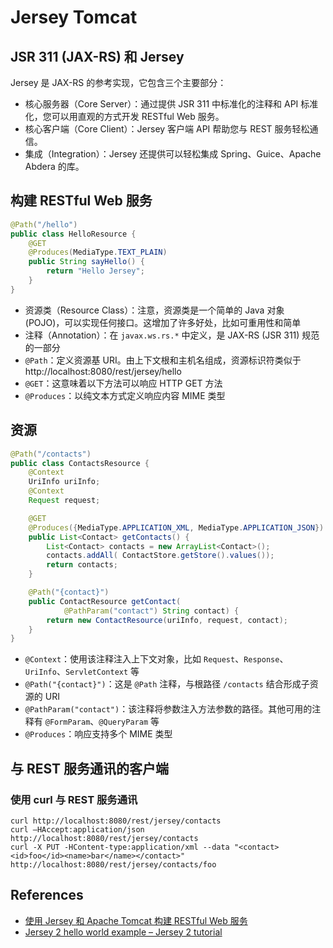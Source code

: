 # Jersey Tomcat

## JSR 311 (JAX-RS) 和 Jersey
Jersey 是 JAX-RS 的参考实现，它包含三个主要部分：
- 核心服务器（Core Server）：通过提供 JSR 311 中标准化的注释和 API 标准化，您可以用直观的方式开发 RESTful Web 服务。
- 核心客户端（Core Client）：Jersey 客户端 API 帮助您与 REST 服务轻松通信。
- 集成（Integration）：Jersey 还提供可以轻松集成 Spring、Guice、Apache Abdera 的库。

## 构建 RESTful Web 服务
```java
@Path("/hello")
public class HelloResource {
    @GET
    @Produces(MediaType.TEXT_PLAIN)
    public String sayHello() {
        return "Hello Jersey";
    }
}
```
- 资源类（Resource Class）：注意，资源类是一个简单的 Java 对象 (POJO)，可以实现任何接口。这增加了许多好处，比如可重用性和简单
- 注释（Annotation）：在 `javax.ws.rs.*` 中定义，是 JAX-RS (JSR 311) 规范的一部分
- `@Path`：定义资源基 URI。由上下文根和主机名组成，资源标识符类似于 http://localhost:8080/rest/jersey/hello
- `@GET`：这意味着以下方法可以响应 HTTP GET 方法
- `@Produces`：以纯文本方式定义响应内容 MIME 类型

## 资源
```java
@Path("/contacts")
public class ContactsResource {
    @Context
    UriInfo uriInfo;
    @Context
    Request request;

    @GET
    @Produces({MediaType.APPLICATION_XML, MediaType.APPLICATION_JSON})
    public List<Contact> getContacts() {
        List<Contact> contacts = new ArrayList<Contact>();
        contacts.addAll( ContactStore.getStore().values());
        return contacts;
    }

    @Path("{contact}")
    public ContactResource getContact(
            @PathParam("contact") String contact) {
        return new ContactResource(uriInfo, request, contact);
    }
}
```
- `@Context`：使用该注释注入上下文对象，比如 `Request`、`Response`、`UriInfo`、`ServletContext` 等
- `@Path("{contact}")`：这是 `@Path` 注释，与根路径 `/contacts` 结合形成子资源的 URI
- `@PathParam("contact")`：该注释将参数注入方法参数的路径。其他可用的注释有 `@FormParam`、`@QueryParam` 等
- `@Produces`：响应支持多个 MIME 类型

## 与 REST 服务通讯的客户端
### 使用 curl 与 REST 服务通讯
```
curl http://localhost:8080/rest/jersey/contacts
curl –HAccept:application/json http://localhost:8080/rest/jersey/contacts
curl -X PUT -HContent-type:application/xml --data "<contact><id>foo</id><name>bar</name></contact>" http://localhost:8080/rest/jersey/contacts/foo
```

## References
- [使用 Jersey 和 Apache Tomcat 构建 RESTful Web 服务](https://www.ibm.com/developerworks/cn/web/wa-aj-tomcat/)
- [Jersey 2 hello world example – Jersey 2 tutorial](https://howtodoinjava.com/jersey/jersey2-hello-world-example/)